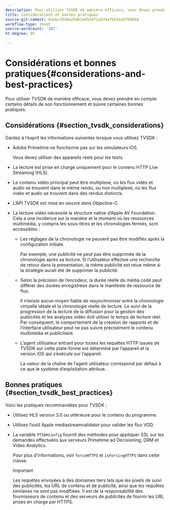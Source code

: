 ```yaml
---
description: Pour utiliser TVSDK de manière efficace, vous devez prendre en compte certains détails de son fonctionnement et suivre certaines bonnes pratiques.
title: Considérations et bonnes pratiques
source-git-commit: 02ebc3548a254b2a6554f1ab34afbb3ea5f09bb8
workflow-type: tm+mt
source-wordcount: '387'
ht-degree: 0%

---
```


# Considérations et bonnes pratiques{#considerations-and-best-practices}

Pour utiliser TVSDK de manière efficace, vous devez prendre en compte certains détails de son fonctionnement et suivre certaines bonnes pratiques.

## Considérations {#section_tvsdk_considerations}

Gardez à l’esprit les informations suivantes lorsque vous utilisez TVSDK :

* Adobe Primetime ne fonctionne pas sur les simulateurs iOS.

  Vous devez utiliser des appareils réels pour les tests.
* La lecture est prise en charge uniquement pour le contenu HTTP Live Streaming (HLS).
* Le contenu vidéo principal peut être multiplexé, où les flux vidéo et audio se trouvent dans le même rendu, ou non multiplexé, où les flux vidéo et audio se trouvent dans des rendus distincts.
* L’API TVSDK est mise en oeuvre dans Objective-C.
* La lecture vidéo nécessite la structure native d’Apple AV Foundation. Cela a une incidence sur la manière et le moment où les ressources multimédia, y compris les sous-titres et les chronologies fermés, sont accessibles :

   * Les réglages de la chronologie ne peuvent pas être modifiés après la configuration initiale.

     Par exemple, une publicité ne peut pas être supprimée de la chronologie après sa lecture. Si l’utilisateur effectue une recherche de retour dans la présentation, la même publicité est relue même si la stratégie aurait été de supprimer la publicité.
   * Selon la précision de l’encodeur, la durée réelle du média codé peut différer des durées enregistrées dans le manifeste de ressource de flux.

     Il n’existe aucun moyen fiable de resynchroniser entre la chronologie virtuelle idéale et la chronologie réelle de lecture. Le suivi de la progression de la lecture de la diffusion pour la gestion des publicités et les analyses vidéo doit utiliser le temps de lecture réel. Par conséquent, le comportement de la création de rapports et de l’interface utilisateur peut ne pas suivre précisément le contenu multimédia et publicitaire.
   * L’agent utilisateur entrant pour toutes les requêtes HTTP issues de TVSDK sur cette plate-forme est déterminé par l’appareil et la version iOS qui s’exécute sur l’appareil.

     La valeur de la chaîne de l’agent utilisateur correspond par défaut à ce que le système d’exploitation attribue.

## Bonnes pratiques {#section_tvsdk_best_practices}

Voici les pratiques recommandées pour TVSDK :

* Utilisez HLS version 3.0 ou ultérieure pour le contenu du programme.
* Utilisez l’outil Apple mediastreamvalidator pour valider les flux VOD.
* La variable `PTSDKConfig` fournit des méthodes pour appliquer SSL sur les demandes effectuées aux serveurs Primetime ad Decisioning, DRM et Video Analytics.

  Pour plus d’informations, voir `forceHTTPS` et `isForcingHTTPS` dans cette classe.

  >[!IMPORTANT]
  >
  >Les requêtes envoyées à des domaines tiers tels que les pixels de suivi des publicités, les URL de contenu et de publicité, ainsi que les requêtes similaires ne sont pas modifiées. Il est de la responsabilité des fournisseurs de contenu et des serveurs de publicités de fournir les URL prises en charge par HTTPS.
